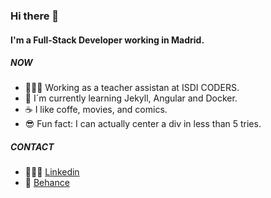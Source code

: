 ### Hi there 👋

#### I'm a Full-Stack Developer working in Madrid.

##### NOW

- 👨🏻‍🏫 Working as a teacher assistan at ISDI CODERS.
- 🌱 I´m currently learning Jekyll, Angular and Docker.
- ☕ I like coffe, movies, and comics. 
- 😎 Fun fact: I can actually center a div in less than 5 tries. 

##### CONTACT

- 🙋🏻‍♂️ <a href="https://www.linkedin.com/in/alejandro-montes-dom%C3%ADnguez-3a276667/">Linkedin</a>
- 🎨 <a href="https://www.behance.net/alejandmontes3">Behance</a>
